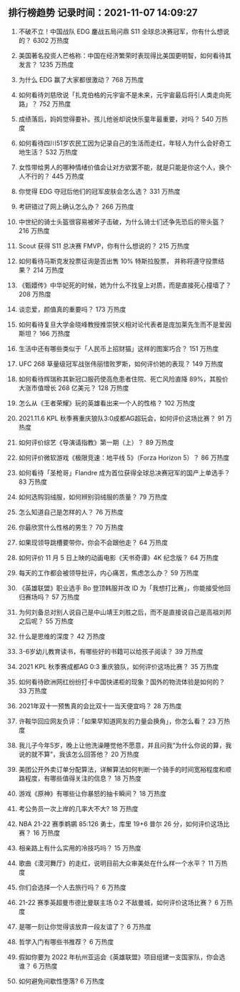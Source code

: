 
## 排行榜趋势 记录时间：2021-11-07 14:09:27
  
  1. 不破不立！中国战队 EDG 鏖战五局问鼎 S11 全球总决赛冠军，你有什么想说的？ 6302 万热度
    
  2. 美国著名投资人芒格称：中国在经济繁荣时表现得比美国更明智，如何看待其发言？ 1235 万热度
    
  3. 为什么 EDG 赢了大家都很激动？ 768 万热度
    
  4. 如何看待刘慈欣说「扎克伯格的元宇宙不是未来，元宇宙最后将引人类走向死路」？ 752 万热度
    
  5. 成绩落后，妈妈觉得要补。孩儿他爸却说快乐童年最重要，对吗？ 540 万热度
    
  6. 如何看待四川51岁农民工因为记录自己的生活而走红，年轻人为什么会好奇工地生活？ 532 万热度
    
  7. 女性带给男人的哪种情绪价值会让对方欲罢不能，就是只能是你这个人，换个人不行的？ 445 万热度
    
  8. 你觉得 EDG 夺冠后他们的冠军皮肤会怎么选？ 331 万热度
    
  9. 考研错过了网上确认怎么办？ 266 万热度
    
  10. 中世纪的骑士头盔很容易被斧子击破，为什么骑士们还争先恐后的带头盔？ 216 万热度
    
  11. Scout 获得 S11 总决赛 FMVP，你有什么想说的？ 215 万热度
    
  12. 如何看待马斯克发投票征询是否出售 10% 特斯拉股票， 并称将遵守投票结果？ 214 万热度
    
  13. 《甄嬛传》中华妃死的时候，她为什么不找皇上对质，而是直接死心撞墙了？ 208 万热度
    
  14. 谈恋爱，颜值真的重要吗？ 173 万热度
    
  15. 如何看待复旦大学金晓峰教授推崇狭义相对论代表者是庞加莱先生而不是爱因斯坦？ 166 万热度
    
  16. 生活中还有哪些类似于「人民币上招财猫」这样的图案巧合？ 151 万热度
    
  17. UFC 268 草量级冠军战张伟丽惜败罗斯，如何评价她的表现？ 149 万热度
    
  18. 如何看待辉瑞称其新冠口服药使高危患者住院、死亡风险直降 89%，其股价大涨市值增长 268 亿美元？ 128 万热度
    
  19. 怎么从《王者荣耀》玩的英雄看出来一个人的性格？ 102 万热度
    
  20. 2021.11.6 KPL 秋季赛重庆狼队3:0成都AG超玩会，如何评价这场比赛？ 91 万热度
    
  21. 如何评价综艺《导演请指教》第一期（上）？ 89 万热度
    
  22. 如何评价微软游戏《极限竞速：地平线 5》（Forza Horizon 5）？ 86 万热度
    
  23. 如何看待「圣枪哥」Flandre 成为首位获得全球总决赛冠军的国产上单选手？ 83 万热度
    
  24. 如何选购羽绒服，如何辨别羽绒服的质量？ 79 万热度
    
  25. 怎么知道自己是怎样的人？ 76 万热度
    
  26. 你最欣赏什么性格的男生？ 70 万热度
    
  27. 如果现领导跳槽要带你，你会不会跟他走？ 64 万热度
    
  28. 如何评价 11 月 5 日上映的动画电影《天书奇谭》4K 纪念版？ 64 万热度
    
  29. 每天的工作都会被领导批评，内心痛苦，焦虑怎么办？ 59 万热度
    
  30. 《英雄联盟》职业选手 Bo 登顶韩服并改 ID 为「我想打比赛」，你能接受他回归赛场吗？ 57 万热度
    
  31. 为何刘备总对别人说自己是中山靖王刘胜之后，而不是直接说自己是高祖刘邦之后呢？ 55 万热度
    
  32. 什么是思维的深度？ 42 万热度
    
  33. 3-6岁幼儿教育读书，有哪些好的书籍可以给孩子阅读？ 39 万热度
    
  34. 2021 KPL 秋季赛成都AG 0:3 重庆狼队，如何评价这场比赛？ 35 万热度
    
  35. 如何看待欧洲网红纷纷打卡中国快递柜的现象？国外的物流体验是如何的？ 33 万热度
    
  36. 2021年双十一预售真的会比双十一当天便宜吗？ 28 万热度
    
  37. 许鞍华回应网友负评：「如果早知道网友的力量会换角」，你怎么看？ 23 万热度
    
  38. 我儿子今年5岁，晚上让他洗澡睡觉他不愿意，并且问我“为什么你说的算，我说的就不算”，我该怎么回答他？ 20 万热度
    
  39. 美团公开外卖订单分配算法，详解算法如何判断一个骑手的时间宽裕程度和顺路程度，有哪些值得关注的信息？ 18 万热度
    
  40. 游戏《原神》有哪些让你暴怒的抽卡瞬间？ 18 万热度
    
  41. 考公务员一次上岸的几率大不大? 18 万热度
    
  42. NBA 21-22 赛季鹈鹕 85:126 勇士，库里 19+6 普尔 26 分，如何评价这场比赛？ 16 万热度
    
  43. 相亲路上有什么实用的冷技巧吗？ 15 万热度
    
  44. 歌曲《漠河舞厅》的走红，说明目前大众审美处在什么样一个水平？ 11 万热度
    
  45. 你们会选择一个人去旅行吗？ 6 万热度
    
  46. 21-22 赛季英超曼市德比曼联主场 0:2 不敌曼城，如何评价这场比赛？ 6 万热度
    
  47. 是哪一刻让你觉得该放弃一段友谊了？ 6 万热度
    
  48. 哲学入门有哪些书推荐？ 6 万热度
    
  49. 假如你要为 2022 年杭州亚运会《英雄联盟》项目组建一支国家队，你会选谁？ 6 万热度
    
  50. 如何避免间歇性堕落? 6 万热度
    